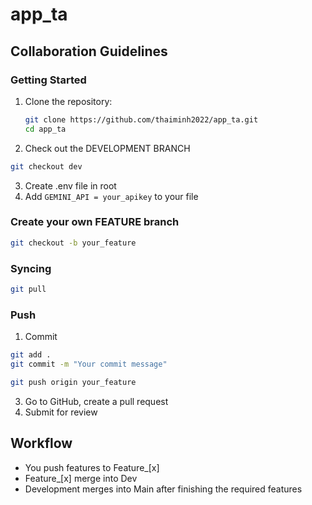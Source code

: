 # app_ta

## Collaboration Guidelines

### Getting Started

1. Clone the repository:

   ```bash
   git clone https://github.com/thaiminh2022/app_ta.git
   cd app_ta
   ```

2. Check out the DEVELOPMENT BRANCH

```bash
git checkout dev
```

3. Create .env file in root
4. Add `GEMINI_API = your_apikey` to your file

### Create your own FEATURE branch

```bash
git checkout -b your_feature
```

### Syncing

```bash
git pull
```

### Push

1. Commit

```bash
git add .
git commit -m "Your commit message"
```

```bash
git push origin your_feature
```

3. Go to GitHub, create a pull request
4. Submit for review

## Workflow

- You push features to Feature\_[x]
- Feature\_[x] merge into Dev
- Development merges into Main after finishing the required features

